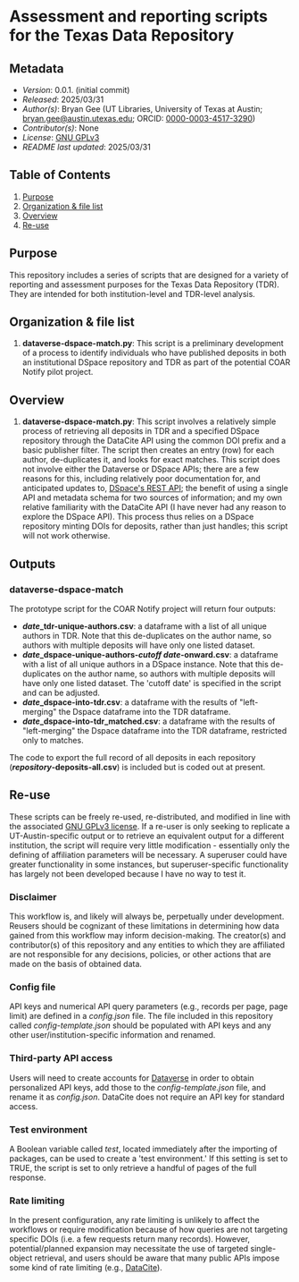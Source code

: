 # Assessment and reporting scripts for the Texas Data Repository

## Metadata
* *Version*: 0.0.1. (initial commit)
* *Released*: 2025/03/31
* *Author(s)*: Bryan Gee (UT Libraries, University of Texas at Austin; bryan.gee@austin.utexas.edu; ORCID: [0000-0003-4517-3290](https://orcid.org/0000-0003-4517-3290))
* *Contributor(s)*: None
* *License*: [GNU GPLv3](https://www.gnu.org/licenses/gpl-3.0.en.html)
* *README last updated*: 2025/03/31

## Table of Contents
1. [Purpose](#purpose)
2. [Organization & file list](#organization--file-list)
3. [Overview](#overview)
4. [Re-use](#re-use)

## Purpose

This repository includes a series of scripts that are designed for a variety of reporting and assessment purposes for the Texas Data Repository (TDR). They are intended for both institution-level and TDR-level analysis.

## Organization & file list
1. **dataverse-dspace-match.py**: This script is a preliminary development of a process to identify individuals who have published deposits in both an institutional DSpace repository and TDR as part of the potential COAR Notify pilot project. 

## Overview
1. **dataverse-dspace-match.py**: This script involves a relatively simple process of retrieving all deposits in TDR and a specified DSpace repository through the DataCite API using the common DOI prefix and a basic publisher filter. The script then creates an entry (row) for each author, de-duplicates it, and looks for exact matches. This script does not involve either the Dataverse or DSpace APIs; there are a few reasons for this, including relatively poor documentation for, and anticipated updates to, [DSpace's REST API](https://wiki.lyrasis.org/display/DSDOC5x/REST+API); the benefit of using a single API and metadata schema for two sources of information; and my own relative familiarity with the DataCite API (I have never had any reason to explore the DSpace API). This process thus relies on a DSpace repository minting DOIs for deposits, rather than just handles; this script will not work otherwise.

## Outputs
### dataverse-dspace-match
The prototype script for the COAR Notify project will return four outputs:
* ***date*_tdr-unique-authors.csv**: a dataframe with a list of all unique authors in TDR. Note that this de-duplicates on the author name, so authors with multiple deposits will have only one listed dataset. 
* ***date*_dspace-unique-authors-*cutoff date*-onward.csv**: a dataframe with a list of all unique authors in a DSpace instance. Note that this de-duplicates on the author name, so authors with multiple deposits will have only one listed dataset. The 'cutoff date' is specified in the script and can be adjusted.
* ***date*_dspace-into-tdr.csv**: a dataframe with the results of "left-merging" the Dspace dataframe into the TDR dataframe.
* ***date*_dspace-into-tdr_matched.csv**: a dataframe with the results of "left-merging" the Dspace dataframe into the TDR dataframe, restricted only to matches.

The code to export the full record of all deposits in each repository (***repository*-deposits-all.csv**) is included but is coded out at present. 

## Re-use
These scripts can be freely re-used, re-distributed, and modified in line with the associated [GNU GPLv3 license](https://www.gnu.org/licenses/gpl-3.0.en.html). If a re-user is only seeking to replicate a UT-Austin-specific output or to retrieve an equivalent output for a different institution, the script will require very little modification - essentially only the defining of affiliation parameters will be necessary. A superuser could have greater functionality in some instances, but superuser-specific functionality has largely not been developed because I have no way to test it.

### Disclaimer
This workflow is, and likely will always be, perpetually under development. Reusers should be cognizant of these limitations in determining how data gained from this workflow may inform decision-making. The creator(s) and contributor(s) of this repository and any entities to which they are affiliated are not responsible for any decisions, policies, or other actions that are made on the basis of obtained data.

### Config file
API keys and numerical API query parameters (e.g., records per page, page limit) are defined in a *config.json* file. The file included in this repository called *config-template.json* should be populated with API keys and any other user/institution-specific information and renamed. 

### Third-party API access
Users will need to create accounts for [Dataverse](https://guides.dataverse.org/en/latest/api/auth.html) in order to obtain personalized API keys, add those to the *config-template.json* file, and rename it as *config.json*. DataCite does not require an API key for standard access. 

### Test environment
A Boolean variable called *test*, located immediately after the importing of packages, can be used to create a 'test environment.' If this setting is set to TRUE, the script is set to only retrieve a handful of pages of the full response. 

### Rate limiting
In the present configuration, any rate limiting is unlikely to affect the workflows or require modification because of how queries are not targeting specific DOIs (i.e. a few requests return many records). However, potential/planned expansion may necessitate the use of targeted single-object retrieval, and users should be aware that many public APIs impose some kind of rate limiting (e.g., [DataCite](https://support.datacite.org/docs/is-there-a-rate-limit-for-making-requests-against-the-datacite-apis)). 